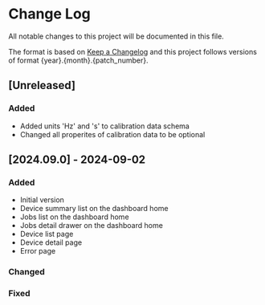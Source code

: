 # Change Log

All notable changes to this project will be documented in this file.

The format is based on [Keep a Changelog](http://keepachangelog.com/)
and this project follows versions of format {year}.{month}.{patch_number}.

## [Unreleased]

### Added

- Added units 'Hz' and 's' to calibration data schema
- Changed all properites of calibration data to be optional

## [2024.09.0] - 2024-09-02

### Added

- Initial version
- Device summary list on the dashboard home
- Jobs list on the dashboard home
- Jobs detail drawer on the dashboard home
- Device list page
- Device detail page
- Error page

### Changed

### Fixed
